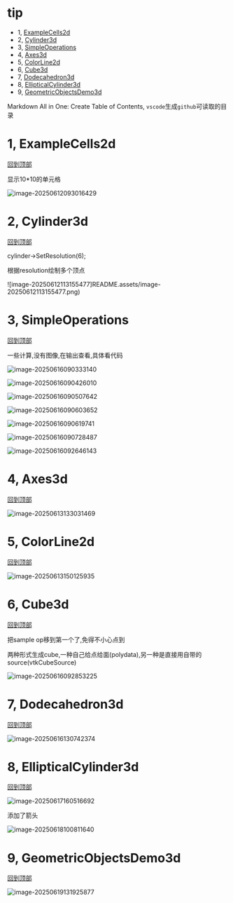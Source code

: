 # tip

- 1, [ExampleCells2d](#1-examplecells2d)
- 2, [Cylinder3d](#2-cylinder3d)
- 3, [SimpleOperations](#3-simpleoperations)
- 4, [Axes3d](#4-axes3d)
- 5, [ColorLine2d](#5-colorline2d)
- 6, [Cube3d](#6-cube3d)
- 7, [Dodecahedron3d](#7-Dodecahedron3d)
- 8, [EllipticalCylinder3d](#8-EllipticalCylinder3d)
- 9, [GeometricObjectsDemo3d](#9-GeometricObjectsDemo3d)

Markdown All in One: Create Table of Contents, `vscode`生成`github`可读取的目录

# 1, ExampleCells2d

[回到顶部](#tip)

显示10*10的单元格

![image-20250612093016429](README.assets/image-20250612093016429.png)

# 2, Cylinder3d

[回到顶部](#tip)

 cylinder->SetResolution(6);

根据resolution绘制多个顶点

![image-20250612113155477]README.assets/image-20250612113155477.png)

# 3, SimpleOperations

[回到顶部](#tip)

一些计算,没有图像,在输出查看,具体看代码

![image-20250616090333140](README.assets/image-20250616090333140.png)

![image-20250616090426010](README.assets/image-20250616090426010.png)

![image-20250616090507642](README.assets/image-20250616090507642.png)

![image-20250616090603652](README.assets/image-20250616090603652.png)

![image-20250616090619741](README.assets/image-20250616090619741.png)

![image-20250616090728487](README.assets/image-20250616090728487.png)

![image-20250616092646143](README.assets/image-20250616092646143.png)

# 4, Axes3d

[回到顶部](#tip)

![image-20250613133031469](README.assets/image-20250613133031469.png)

# 5, ColorLine2d

[回到顶部](#tip)

![image-20250613150125935](README.assets/image-20250613150125935.png)

# 6, Cube3d

[回到顶部](#tip)

把sample op移到第一个了,免得不小心点到

两种形式生成cube,一种自己给点给面(polydata),另一种是直接用自带的source(vtkCubeSource)

![image-20250616092853225](README.assets/image-20250616092853225.png)

# 7, Dodecahedron3d

[回到顶部](#tip)

![image-20250616130742374](README.assets/image-20250616130742374.png)

# 8, EllipticalCylinder3d

[回到顶部](#tip)

![image-20250617160516692](README.assets/image-20250617160516692.png)

添加了箭头

![image-20250618100811640](README.assets/image-20250618100811640.png)

# 9, GeometricObjectsDemo3d

[回到顶部](#tip)

![image-20250619131925877](README.assets/image-20250619131925877.png)